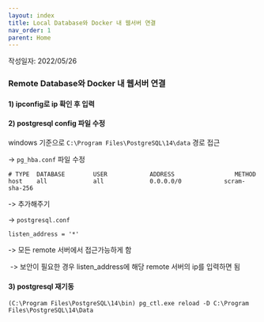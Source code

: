 ```yaml
---
layout: index
title: Local Database와 Docker 내 웹서버 연결
nav_order: 1
parent: Home
---
```


작성일자: 2022/05/26

### Remote Database와 Docker 내 웹서버 연결


#### 1) ipconfig로 ip 확인 후 입력

#### 2) postgresql config 파일 수정

windows 기준으로 `C:\Program Files\PostgreSQL\14\data` 경로 접근

-> `pg_hba.conf` 파일 수정

```
# TYPE  DATABASE        USER            ADDRESS                 METHOD
host    all             all             0.0.0.0/0            scram-sha-256
```

-> 추가해주기



-> `postgresql.conf`

```
listen_address = '*'
```

-> 모든 remote 서버에서 접근가능하게 함

​	-> 보안이 필요한 경우 listen_address에 해당 remote 서버의 ip를 입력하면 됨



#### 3) postgresql 재기동

`(C:\Program Files\PostgreSQL\14\bin) pg_ctl.exe reload -D C:\Program Files\PostgreSQL\14\Data `

